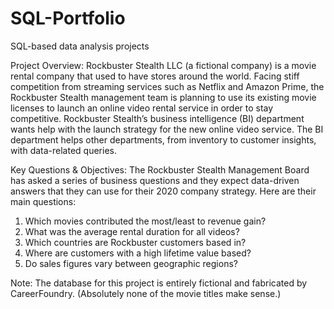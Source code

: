 # SQL-Portfolio
SQL-based data analysis projects

Project Overview:
Rockbuster Stealth LLC (a fictional company) is a movie rental company that used to have stores around the world. Facing stiff competition from streaming services such as Netflix and Amazon Prime, the Rockbuster Stealth management team is planning to use its existing movie licenses to launch an online video rental service in order to stay competitive. Rockbuster Stealth’s business intelligence (BI) department wants help with the launch strategy for the new online video service. The BI department helps other departments, from inventory to customer insights, with data-related queries.



Key Questions & Objectives:
The Rockbuster Stealth Management Board has asked a series of business questions and they expect data-driven answers that they can use for their 2020 company strategy. Here are their main questions:
  1. Which movies contributed the most/least to revenue gain?
  2. What was the average rental duration for all videos?
  3. Which countries are Rockbuster customers based in?
  4. Where are customers with a high lifetime value based?
  5. Do sales figures vary between geographic regions?



Note:
The database for this project is entirely fictional and fabricated by CareerFoundry. (Absolutely none of the movie titles make sense.)
